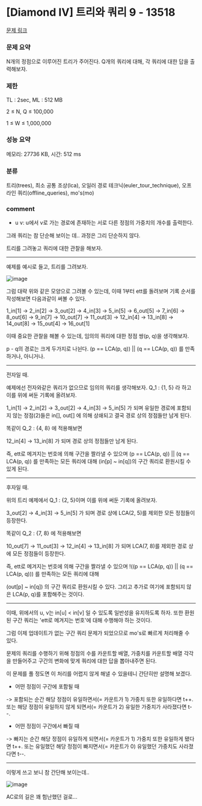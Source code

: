 
# [Diamond IV] 트리와 쿼리 9 - 13518

[문제 링크](https://www.acmicpc.net/problem/13518)

### 문제 요약

<p> N개의 정점으로 이루어진 트리가 주어진다. Q개의 쿼리에 대해, 각 쿼리에 대한 답을 출력해보자. </p>

### 제한

TL : 2sec, ML : 512 MB

2 ≤ N, Q ≤ 100,000

1 ≤ W ≤ 1,000,000

### 성능 요약

메모리: 27736 KB, 시간: 512 ms

### 분류

트리(trees), 최소 공통 조상(lca), 오일러 경로 테크닉(euler_tour_technique), 오프라인 쿼리(offline_queries), mo's(mo)

### comment

* u v: u에서 v로 가는 경로에 존재하는 서로 다른 정점의 가중치의 개수를 출력한다.

그래 쿼리는 참 단순해 보이는 데.. 과정은 그리 단순하지 않다.

트리를 그려놓고 쿼리에 대한 관찰을 해보자.

-----------------------------------------------------------------------------------------------------------------------------------------------------------------------

예제를 예시로 들고, 트리를 그려보자.

![image](https://user-images.githubusercontent.com/120912574/214846329-e31e5610-17e2-42ba-a91e-14f1480a5c0e.png)

그럼 대략 위와 같은 모양으로 그려볼 수 있는데, 이때 1부터 ett를 돌려보며 기록 순서를 작성해보면 다음과같이 써볼 수 있다.

1_in[1] -> 2_in[2] -> 3_out[2] -> 4_in[3] -> 5_in[5] -> 6_out[5] -> 7_in[6] -> 8_out[6] -> 9_in[7] -> 10_out[7] -> 11_out[3] -> 12_in[4] -> 13_in[8] -> 14_out[8] -> 15_out[4] -> 16_out[1]

이때 중요한 관찰을 해볼 수 있는데, 임의의 쿼리에 대한 정점 쌍(p, q)을 생각해보자.

p - q의 경로는 크게 두가지로 나뉜다. (p == LCA(p, q)) || (q == LCA(p, q)) 를 만족하거나, 아니거나.

-----------------------------------------------------------------------------------------------------------------------------------------------------------------------

전자일 때.

예제에선 전자와같은 쿼리가 없으므로 임의의 쿼리를 생각해보자. Q_1 : {1, 5} 라 하고 이를 위에 써둔 기록에 올려보자.

1_in[1] -> 2_in[2] -> 3_out[2] -> 4_in[3] -> 5_in[5] 가 되며 유일한 경로에 포함되지 않는 정점(2)들은 in[], out[] 에 의해 상쇄되고 결국 경로 상의 정점들만 남게 된다.

똑같이 Q_2 : {4, 8} 에 적용해보면 

12_in[4] -> 13_in[8] 가 되며 경로 상의 정점들만 남게 된다.

즉, ett로 메겨지는 번호에 의해 구간을 짤라낼 수 있으며 (p == LCA(p, q)) || (q == LCA(p, q)) 를 만족하는 모든 쿼리에 대해 (in[p] ~ in[q])의 구간 쿼리로 환원시킬 수 있게 된다.

-----------------------------------------------------------------------------------------------------------------------------------------------------------------------

후자일 때.

위의 트리 예제에서 Q_1 : {2, 5}이며 이를 위에 써둔 기록에 올려보자.

3_out[2] -> 4_in[3] -> 5_in[5] 가 되며 경로 상에 LCA(2, 5)를 제외한 모든 정점들이 등장한다.

똑같이 Q_2 : {7, 8} 에 적용해보면

10_out[7] -> 11_out[3] -> 12_in[4] -> 13_in[8] 가 되며 LCA(7, 8)를 제외한 경로 상에 모든 정점들이 등장한다.
 
즉, ett로 메겨지는 번호에 의해 구간을 짤라낼 수 있으며 !((p == LCA(p, q)) || (q == LCA(p, q))) 를 만족하는 모든 쿼리에 대해

(out[p] ~ in[q]) 의 구간 쿼리로 환원시킬 수 있다. 그리고 추가로 여기에 포함되지 않은 LCA(p, q)를 포함해주는 것이다.

-----------------------------------------------------------------------------------------------------------------------------------------------------------------------

이때, 위에서의 u, v는 in[u] < in[v] 일 수 있도록 일반성을 유지하도록 하자. 또한 환원된 구간 쿼리는 'ett로 메겨지는 번호'에 대해 수행해야 하는 것이다.

그럼 이제 업데이트가 없는 구간 쿼리 문제가 되었으므로 mo's로 빠르게 처리해줄 수 있다.

문제의 쿼리를 수행하기 위해 정점의 수를 카운트할 배열, 가중치를 카운트할 배열 각각을 만들어주고 구간의 변화에 맞게 쿼리에 대한 답을 뽑아내주면 된다.

이 문제를 풀 정도면 이 처리를 어렵지 않게 해낼 수 있을테니 간단히만 설명해 보겠다.

* 어떤 정점이 구간에 포함될 때

-> 포함되는 순간 해당 정점이 유일하면서(= 카운트가 1) 가중치 또한 유일하다면 t++. 또는 해당 정점이 유일하지 않게 되면서(= 카운트가 2) 유일한 가중치가 사라졌다면 t--.

* 어떤 정점이 구간에서 빠질 때

-> 빠지는 순간 해당 정점이 유일하게 되면서(= 카운트가 1) 가중치 또한 유일하게 됐다면 t++. 또는 유일했던 해당 정점이 빠지면서(= 카운트가 0) 유일했던 가중치도 사라졌다면 t--.

-----------------------------------------------------------------------------------------------------------------------------------------------------------------------

이렇게 쓰고 보니 참 간단해 보이는데.. 

![image](https://user-images.githubusercontent.com/120912574/214867097-692c3261-f54a-4115-817a-b4e0abcd0704.png)

AC로의 길은 꽤 험난했던 걸로...

